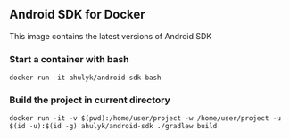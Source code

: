 ## Android SDK for Docker 
This image contains the latest versions of Android SDK

### Start a container with bash
```
docker run -it ahulyk/android-sdk bash
```

### Build the project in current directory
```
docker run -it -v $(pwd):/home/user/project -w /home/user/project -u $(id -u):$(id -g) ahulyk/android-sdk ./gradlew build
```
